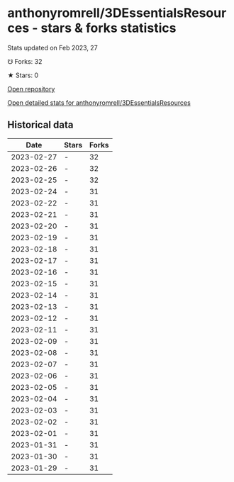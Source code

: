 # anthonyromrell/3DEssentialsResources - stars & forks statistics

Stats updated on Feb 2023, 27

☋ Forks: 32

★ Stars: 0

[Open repository](https://github.com/anthonyromrell/3DEssentialsResources)

[Open detailed stats for anthonyromrell/3DEssentialsResources](https://reviewgithub.com/rep/anthonyromrell/3DEssentialsResources)

## Historical data
| Date | Stars | Forks |
|------|-------|-------|
| 2023-02-27 | - | 32 | 
| 2023-02-26 | - | 32 | 
| 2023-02-25 | - | 32 | 
| 2023-02-24 | - | 31 | 
| 2023-02-22 | - | 31 | 
| 2023-02-21 | - | 31 | 
| 2023-02-20 | - | 31 | 
| 2023-02-19 | - | 31 | 
| 2023-02-18 | - | 31 | 
| 2023-02-17 | - | 31 | 
| 2023-02-16 | - | 31 | 
| 2023-02-15 | - | 31 | 
| 2023-02-14 | - | 31 | 
| 2023-02-13 | - | 31 | 
| 2023-02-12 | - | 31 | 
| 2023-02-11 | - | 31 | 
| 2023-02-09 | - | 31 | 
| 2023-02-08 | - | 31 | 
| 2023-02-07 | - | 31 | 
| 2023-02-06 | - | 31 | 
| 2023-02-05 | - | 31 | 
| 2023-02-04 | - | 31 | 
| 2023-02-03 | - | 31 | 
| 2023-02-02 | - | 31 | 
| 2023-02-01 | - | 31 | 
| 2023-01-31 | - | 31 | 
| 2023-01-30 | - | 31 | 
| 2023-01-29 | - | 31 | 

